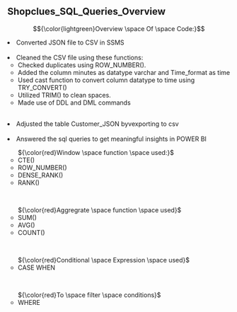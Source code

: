 ## Shopclues_SQL_Queries_Overview
$${\color{lightgreen}Overview \space Of \space Code:}$$

<li>Converted JSON file to CSV in SSMS</li> 
<br>

<li> Cleaned the CSV file using these functions:
    <ul type = "circle">
         <li>Checked duplicates using ROW_NUMBER().</li>
         <li>Added the column minutes as datatype varchar and Time_format as time</li>
         <li>Used cast function to convert column datatype to time using TRY_CONVERT()</li>
         <li>Utilized TRIM() to clean spaces.</li>
         <li>Made use of DDL and DML commands</li>
   </ul>
</li> 
<br>

<li>Adjusted the table Customer_JSON byvexporting to csv</li> 
<br>

<li>Answered the sql queries to get meaningful insights in POWER BI</li> 
    <ul type = "circle">
    ${\color{red}Window \space function \space used:}$
     <li>CTE()</li>
     <li>ROW_NUMBER()</li>
     <li>DENSE_RANK()</li>
     <li>RANK()</li>
    </ul>
  <br>
  
   <ul type = "circle">
 ${\color{red}Aggregrate \space function \space used}$
   <li>SUM()</li>
   <li>AVG()</li>
   <li>COUNT()</li>
   </ul>
<br>

   <ul type = "circle">
  ${\color{red}Conditional \space Expression \space used}$
   <li>CASE WHEN</li>
   </ul>
  <br>
  
  <ul type = "circle">
  ${\color{red}To \space filter \space conditions}$
   <li>WHERE</li>
  </ul>
